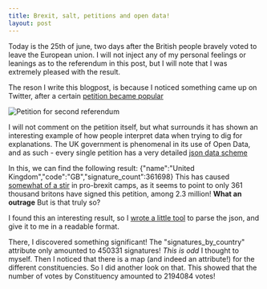 ```yaml
---
title: Brexit, salt, petitions and open data!
layout: post
---
```


Today is the 25th of june, two days after the British people bravely voted to leave
the European union. I will not inject any of my personal feelings or leanings as to the
referendum in this post, but I will note that I was extremely pleased with the result.

The reson I write this blogpost, is because I noticed something came up on Twitter, after
a certain [petition became popular](https://petition.parliament.uk/petitions/131215)

![Petition for second referendum](http://puu.sh/pFQMK/3b908f1632.png)


I will not comment on the petition itself, but what surrounds it has shown an interesting example of how people interpret data when trying to dig for explanations.
The UK government is phenomenal in its use of Open Data, and as such - every single petition has a very detailed [json data scheme](https://petition.parliament.uk/petitions/131215)

In this, we can find the following result: {"name":"United Kingdom","code":"GB","signature_count":361698}
This has caused [somewhat of a stir](https://twitter.com/Sargon_of_Akkad/status/746765832223604736) in pro-brexit camps, as it seems to point to only 361 thousand britons have signed this petition, among 2.3 million! **What an outrage**
But is that truly so?

I found this an interesting result, so I [wrote a little tool](https://github.com/cruor99/UK-parliament-petitions-by-country) to parse the json, and give it to me in a readable format.

There, I discovered something significant! The "signatures\_by\_country" attribute only amounted to 450331 signatures! *This is odd* I thought to myself.
Then I noticed that there is a map (and indeed an attribute!) for the different constituencies. So I did another look on that.
This showed that the number of votes by Constituency amounted to 2194084 votes!
